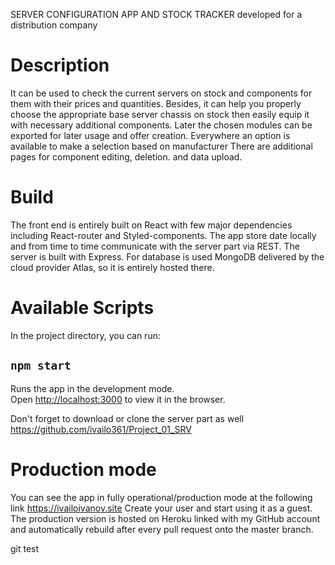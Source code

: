 SERVER CONFIGURATION APP AND STOCK TRACKER developed for a distribution company

# Description

It can be used to check the current servers on stock and components for them with their prices and quantities.
Besides, it can help you properly choose the appropriate base server chassis on stock then easily equip it with necessary additional components.
Later the chosen modules can be exported for later usage and offer creation.
Everywhere an option is available to make a selection based on manufacturer 
There are additional pages for component editing, deletion. and data upload.

# Build

The front end is entirely built on React with few major dependencies including React-router and Styled-components.
The app store date locally and from time to time communicate with the server part via REST. The server is built with Express. For database is used MongoDB delivered by the cloud provider Atlas, so it is entirely hosted there.

# Available Scripts

In the project directory, you can run:

## `npm start`
Runs the app in the development mode.\
Open [http://localhost:3000](http://localhost:3000) to view it in the browser.

Don't forget to download or clone the server part as well 
https://github.com/ivailo361/Project_01_SRV 

# Production mode
You can see the app in fully operational/production mode at the following link
https://ivailoivanov.site
Create your user and start using it as a guest.
The production version is hosted on Heroku linked with my GitHub account and automatically rebuild after every pull request onto the master branch.

git test



